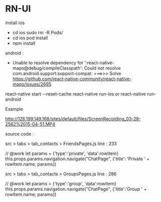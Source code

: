 # RN-UI

install 
ios
 - cd ios sudo rm -R Pods/ 
 - cd ios pod install
 - npm install 
 
android :
 - Unable to resolve dependency for ':react-native-maps@debug/compileClasspath': Could not resolve com.android.support:support-compat:   ===>>> Solve https://github.com/react-native-community/react-native-maps/issues/2695
 
 
  react-native start --reset-cache
  react-native run-ios or react-native run-android
  
  
 
Example

http://128.199.149.168/sites/default/files/ScreenRecording_03-28-2562%2015-04-51.MP4
  
source code : 

   src > tabs > tab_contacts > FriendsPages.js
   line : 233
   
   // @work
   let params = {'type':'private', 'data':rowItem}
   this.props.params.navigation.navigate("ChatPage", {'title': 'Private ' + rowItem.name, params})
                      
   
   src > tabs > tab_contacts > GroupsPages.js
   line : 286
   
   // @work
   let params = {'type':'group', 'data':rowItem}
   this.props.params.navigation.navigate("ChatPage", {'title':'Group ' + rowItem.name, params})
                        
   
   
